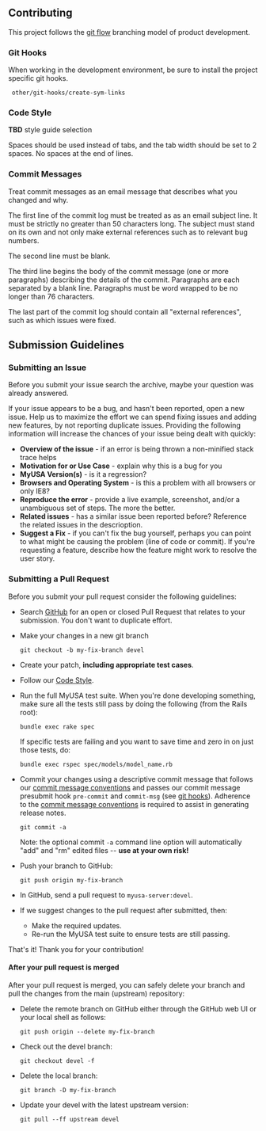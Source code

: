## Contributing

This project follows the [git flow](http://nvie.com/posts/a-successful-git-branching-model/) branching model of product development.

### <a name="git-hooks"></a> Git Hooks

When working in the development environment, be sure to install the project specific git hooks.

     other/git-hooks/create-sym-links

### <a name="code-style"></a> Code Style

**TBD** style guide selection 

Spaces should be used instead of tabs, and the tab width should be set to 2 spaces.  No spaces at the end of lines.

### <a name="commit-messages"></a> Commit Messages

Treat commit messages as an email message that describes what you changed and why.

The first line of the commit log must be treated as as an email
subject line.  It must be strictly no greater than 50 characters long.
The subject must stand on its own and not only make external
references such as to relevant bug numbers.

The second line must be blank.

The third line begins the body of the commit message (one or more
paragraphs) describing the details of the commit.  Paragraphs are each
separated by a blank line.  Paragraphs must be word wrapped to be no
longer than 76 characters.

The last part of the commit log should contain all "external
references", such as which issues were fixed.

## <a name="submit"></a> Submission Guidelines

### Submitting an Issue
Before you submit your issue search the archive, maybe your question was already answered.

If your issue appears to be a bug, and hasn't been reported, open a new issue.
Help us to maximize the effort we can spend fixing issues and adding new
features, by not reporting duplicate issues.  Providing the following information will increase the
chances of your issue being dealt with quickly:

* **Overview of the issue** - if an error is being thrown a non-minified stack trace helps
* **Motivation for or Use Case** - explain why this is a bug for you
* **MyUSA Version(s)** - is it a regression?
* **Browsers and Operating System** - is this a problem with all browsers or only IE8?
* **Reproduce the error** - provide a live example, screenshot, and/or a unambiguous set of steps. The more the better.
* **Related issues** - has a similar issue been reported before?  Reference the related issues in the descrioption.
* **Suggest a Fix** - if you can't fix the bug yourself, perhaps you can point to what might be
  causing the problem (line of code or commit).  If you're requesting a feature, describe how the feature might work to resolve the user story.

### Submitting a Pull Request
Before you submit your pull request consider the following guidelines:

* Search [GitHub](https://github.com/18F/myusa-server/pulls) for an open or closed Pull Request that relates to your submission. You don't want to duplicate effort.
* Make your changes in a new git branch

    ```shell
    git checkout -b my-fix-branch devel
    ```

* Create your patch, **including appropriate test cases**.
* Follow our [Code Style](#code-style).
* Run the full MyUSA test suite.
  When you're done developing something, make sure all the tests still pass by
  doing the following (from the Rails root):

    ```shell
    bundle exec rake spec
    ```

  If specific tests are failing and you want to save time and zero in on just those tests, do:

    ```shell
    bundle exec rspec spec/models/model_name.rb
    ```

* Commit your changes using a descriptive commit message that follows our
  [commit message conventions](#commit-messages) and passes our commit message presubmit hook
  `pre-commit` and `commit-msg` (see [git hooks](#git-hooks)). Adherence to the [commit message conventions](#commit-messages)
  is required to assist in generating release notes.

    ```shell
    git commit -a
    ```
  Note: the optional commit `-a` command line option will automatically "add" and "rm" edited files -- **use at your own risk!**

* Push your branch to GitHub:

    ```shell
    git push origin my-fix-branch
    ```

* In GitHub, send a pull request to `myusa-server:devel`.
* If we suggest changes to the pull request after submitted, then:
  * Make the required updates.
  * Re-run the MyUSA test suite to ensure tests are still passing.

That's it! Thank you for your contribution!

#### After your pull request is merged

After your pull request is merged, you can safely delete your branch and pull the changes
from the main (upstream) repository:

* Delete the remote branch on GitHub either through the GitHub web UI or your local shell as follows:

    ```shell
    git push origin --delete my-fix-branch
    ```

* Check out the devel branch:

    ```shell
    git checkout devel -f
    ```

* Delete the local branch:

    ```shell
    git branch -D my-fix-branch
    ```

* Update your devel with the latest upstream version:

    ```shell
    git pull --ff upstream devel
    ```

